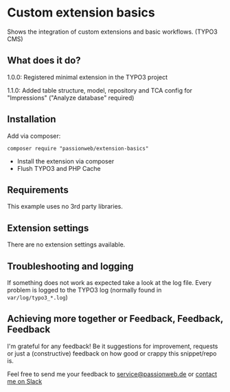 # Custom extension basics

Shows the integration of custom extensions and basic workflows. (TYPO3 CMS)

## What does it do?

1.0.0: Registered minimal extension in the TYPO3 project

1.1.0: Added table structure, model, repository and TCA config for "Impressions" ("Analyze database" required)

## Installation

Add via composer:

    composer require "passionweb/extension-basics"

* Install the extension via composer
* Flush TYPO3 and PHP Cache

## Requirements

This example uses no 3rd party libraries.

## Extension settings

There are no extension settings available.

## Troubleshooting and logging

If something does not work as expected take a look at the log file.
Every problem is logged to the TYPO3 log (normally found in `var/log/typo3_*.log`)

## Achieving more together or Feedback, Feedback, Feedback

I'm grateful for any feedback! Be it suggestions for improvement, requests or just a (constructive) feedback on how good or crappy this snippet/repo is.

Feel free to send me your feedback to [service@passionweb.de](mailto:service@passionweb.de "Send Feedback") or [contact me on Slack](https://typo3.slack.com/team/U02FG49J4TG "Contact me on Slack")
